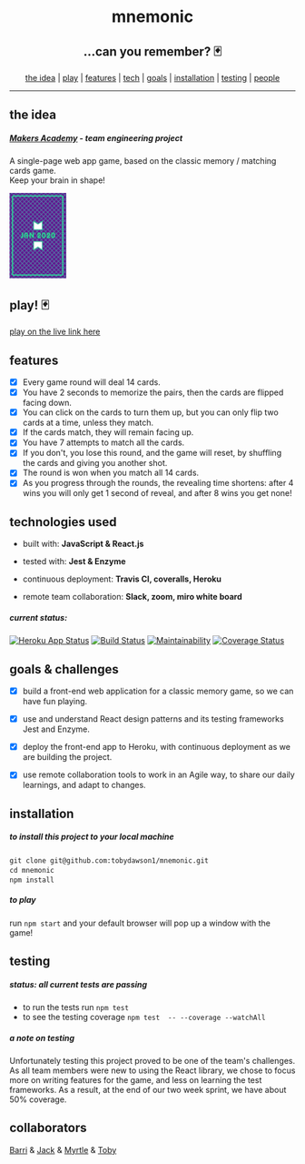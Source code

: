 <h1 align="center"> mnemonic </h1>
  
<h2 align="center"> ...can you remember? 🃏</h2>

<div align="center">

[the idea](#idea) | [play](#play) | [features](#features) | [tech](#tech) | [goals](#goals) | [installation](#installation) | [testing](#testing) | [people](#collaborators) 

</div>

<hr>

## <a name="idea">the idea</a> 

##### [Makers Academy](http://www.makers.tech) - team engineering project

A single-page web app game, based on the classic memory / matching cards game. <br>Keep your brain in shape!

<img src="./public/card_set/back.jpg" width="100"/>

## <a name="play">play!</a> 🃏

[play on the live link here]()

## <a name="features">features</a>

- [x] Every game round will deal 14 cards. 
- [x] You have 2 seconds to memorize the pairs, then the cards are flipped facing down. 
- [x] You can click on the cards to turn them up, but you can only flip two cards at a time, unless they match. 
- [x] If the cards match, they will remain facing up.
- [x] You have 7 attempts to match all the cards. 
- [x] If you don't, you lose this round, and the game will reset, by shuffling the cards and giving you another shot.
- [x] The round is won when you match all 14 cards.
- [x] As you progress through the rounds, the revealing time shortens: after 4 wins you will only get 1 second of reveal, and after 8 wins you get none!

## <a name="tech">technologies used</a>

* built with: **JavaScript & React.js**

* tested with: **Jest & Enzyme**

* continuous deployment: **Travis CI, coveralls, Heroku**

* remote team collaboration: **Slack, zoom, miro white board**

##### current status:

[![Heroku App Status](http://heroku-shields.herokuapp.com/mnemonic-game)](http://mnemonic-game.herokuapp.com/)
[![Build Status](https://travis-ci.org/tobydawson1/mnemonic.svg?branch=master)](https://travis-ci.org/tobydawson1/mnemonic)
[![Maintainability](https://api.codeclimate.com/v1/badges/bd0dadbc77b7ede831ea/maintainability)](https://codeclimate.com/github/tobydawson1/mnemonic/maintainability)
[![Coverage Status](https://coveralls.io/repos/github/tobydawson1/mnemonic/badge.svg?branch=master)](https://coveralls.io/github/tobydawson1/mnemonic?branch=master)

##  <a name="goals">goals & challenges</a>

- [x] build a front-end web application for a classic memory game, so we can have fun playing.

- [x] use and understand React design patterns and its testing frameworks Jest and Enzyme.

- [x] deploy the front-end app to Heroku, with continuous deployment as we are building the project.

- [x] use remote collaboration tools to work in an Agile way, to share our daily learnings, and adapt to changes.

## <a name="installation">installation</a>

##### to install this project to your local machine
`git clone git@github.com:tobydawson1/mnemonic.git`<br>
`cd mnemonic`<br>
`npm install` <br>

##### to play
run `npm start` and your default browser will pop up a window with the game!

## <a name="testing">testing</a>
##### status: all current tests are passing 

- to run the tests run `npm test`
- to see the testing coverage `npm test  -- --coverage --watchAll`

##### a note on testing

Unfortunately testing this project proved to be one of the team's challenges. As all team members were new to using the React library, we chose to focus more on writing features for the game, and less on learning the test frameworks. As a result, at the end of our two week sprint, we have about 50% coverage.

## <a name="collaborators">collaborators</a>

  [Barri](https://github.com/BarriF13) & [Jack](https://github.com/Ovy95) & [Myrtle](https://github.com/Mrtly) & [Toby](https://github.com/tobydawson1)

